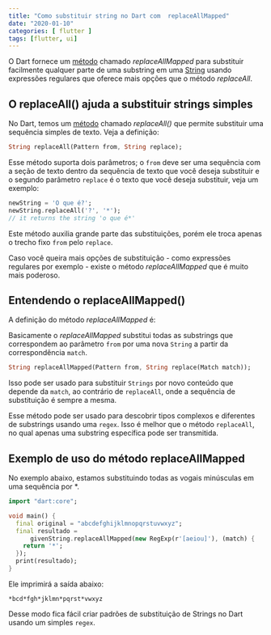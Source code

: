 ```yaml
---
title: "Como substituir string no Dart com  replaceAllMapped"
date: "2020-01-10"
categories: [ flutter ]
tags: [flutter, ui]
---
```


O Dart fornece um [método](https://api.dart.dev/stable/2.7.0/dart-core/String/replaceAllMapped.html) chamado _replaceAllMapped_ para substituir facilmente qualquer parte de uma substring em uma [String](https://www.luizeof.com.br/br/flutter/os-tipos-de-dados-do-dart-e-flutter/) usando expressões regulares que oferece mais opções que o método _replaceAll_.

## O replaceAll() ajuda a substituir strings simples

No Dart, temos um [método](https://api.dart.dev/stable/2.7.0/dart-core/String/replaceAll.html) chamado _replaceAll()_ que permite substituir uma sequência simples de texto. Veja a definição:

```dart
String replaceAll(Pattern from, String replace);
```

Esse método suporta dois parâmetros; o `from` deve ser uma sequência com a seção de texto dentro da sequência de texto que você deseja substituir e o segundo parâmetro `replace` é o texto que você deseja substituir, veja um exemplo:

```dart
newString = 'O que é?';
newString.replaceAll('?', '*');
// it returns the string 'o que é*'
```

Este método auxilia grande parte das substituições, porém ele troca apenas o trecho fixo `from` pelo `replace`.

Caso você queira mais opções de substituição - como expressões regulares por exemplo - existe o método _replaceAllMapped_ que é muito mais poderoso.

## Entendendo o replaceAllMapped()

A definição do método _replaceAllMapped_ é:

Basicamente o _replaceAllMapped_ substitui todas as substrings que correspondem ao parâmetro `from` por uma nova `String` a partir da correspondência `match`.

```dart
String replaceAllMapped(Pattern from, String replace(Match match));
```

Isso pode ser usado para substituir `Strings` por novo conteúdo que depende da `match`, ao contrário de `replaceAll`, onde a sequência de substituição é sempre a mesma.

Esse método pode ser usado para descobrir tipos complexos e diferentes de substrings usando uma `regex`. Isso é melhor que o método `replaceAll`, no qual apenas uma substring específica pode ser transmitida.

## Exemplo de uso do método replaceAllMapped

No exemplo abaixo, estamos substituindo todas as vogais minúsculas em uma sequência por \*.

```dart
import "dart:core";

void main() {
  final original = "abcdefghijklmnopqrstuvwxyz";
  final resultado =
      givenString.replaceAllMapped(new RegExp(r'[aeiou]'), (match) {
    return '*';
  });
  print(resultado);
}
```

Ele imprimirá a saída abaixo:

```
*bcd*fgh*jklmn*pqrst*vwxyz
```

Desse modo fica fácil criar padrões de substituição de Strings no Dart usando um simples `regex`.
